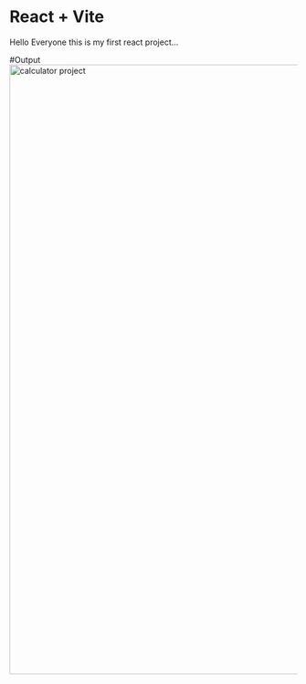 # React + Vite

Hello Everyone this is my first react project...

#Output
<img width="1068" alt="calculator project" src="https://github.com/user-attachments/assets/bba438bc-666e-4980-9401-80614ab1f2c5" />
